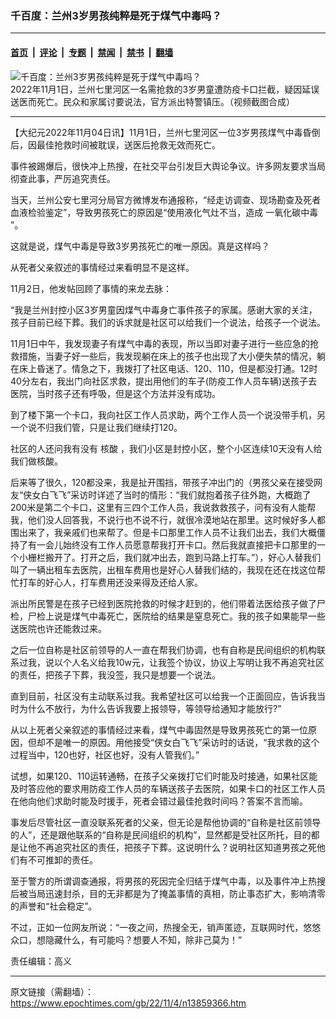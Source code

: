### 千百度：兰州3岁男孩纯粹是死于煤气中毒吗？

---

#### [首页](../../../..?n13859366) &nbsp;|&nbsp; [评论](../../../../../epoch-comment?n13859366) &nbsp;|&nbsp; [专题](../../../../../epoch-special?n13859366) &nbsp;|&nbsp; [禁闻](../../../../../epoch-news?n13859366) &nbsp;|&nbsp; [禁书](../../../../../books?n13859366) &nbsp;|&nbsp; [翻墙](https://github.com/gfw-breaker/nogfw/blob/master/README.md?n13859366)


<div><img alt="千百度：兰州3岁男孩纯粹是死于煤气中毒吗？" class="attachment-djy_600_400 size-djy_600_400 wp-post-image" src="https://i.epochtimes.com/assets/uploads/2022/11/id13859367-lanzhou-.jpeg"/>
<div class="caption">
 2022年11月1日，兰州七里河区一名需抢救的3岁男童遭防疫卡口拦截，疑因延误送医而死亡。民众和家属讨要说法，官方派出特警镇压。（视频截图合成）
</div></div><hr/><div class="post_content" id="artbody" itemprop="articleBody">
 <!-- article content begin -->
 <p>
  【大纪元2022年11月04日讯】11月1日，兰州七里河区一位3岁男孩煤气中毒昏倒后，因最佳抢救时间被耽误，送医后抢救无效而死亡。
 </p>
 <p>
  事件被踢爆后，很快冲上热搜，在社交平台引发巨大舆论争议。许多网友要求当局彻查此事，严厉追究责任。
 </p>
 <p>
  当天，兰州公安七里河分局官方微博发布通报称，“经走访调查、现场勘查及死者血液检验鉴定”，导致男孩死亡的原因是“使用液化气灶不当，造成
  <ok href="https://www.epochtimes.com/gb/tag/%E4%B8%80%E6%B0%A7%E5%8C%96%E7%A2%B3%E4%B8%AD%E6%AF%92.html">
   一氧化碳中毒
  </ok>
  ”。
 </p>
 <p>
  这就是说，煤气中毒是导致3岁男孩死亡的唯一原因。真是这样吗？
 </p>
 <p>
  从死者父亲叙述的事情经过来看明显不是这样。
 </p>
 <p>
  11月2日，他发帖回顾了事情的来龙去脉：
 </p>
 <p>
  “我是兰州封控小区3岁男童因煤气中毒身亡事件孩子的家属。感谢大家的关注，孩子目前已经下葬。我们的诉求就是社区可以给我们一个说法，给孩子一个说法。
 </p>
 <p>
  11月1日中午，我发现妻子有煤气中毒的表现，所以当即对妻子进行一些应急的抢救措施，当妻子好一些后，我发现躺在床上的孩子也出现了大小便失禁的情况，躺在床上昏迷了。情急之下，我拨打了社区电话、120、110，但是都没打通。12时40分左右，我出门向社区求救，提出用他们的车子(防疫工作人员车辆)送孩子去医院，当时孩子还有呼吸，但是这个方法并没有成功。
 </p>
 <p>
  到了楼下第一个卡口，我向社区工作人员求助，两个工作人员一个说没带手机，另一个说不归我们管，只是让我们继续打120。
 </p>
 <p>
  社区的人还问我有没有
  <ok href="https://www.epochtimes.com/gb/tag/%E6%A0%B8%E9%85%B8.html">
   核酸
  </ok>
  ，我们小区是封控小区，整个小区连续10天没有人给我们做核酸。
 </p>
 <p>
  后来等了很久，120都没来，我是扯开围挡，带孩子冲出门的（男孩父亲在接受网友“侠女白飞飞”采访时详述了当时的情形：“我们就抱着孩子往外跑，大概跑了200米是第二个卡口，这里有三四个工作人员，我说救救孩子，问有没有人能帮我，他们没人回答我，不说行也不说不行，就很冷漠地站在那里。这时候好多人都围出来了，我亲戚们也来帮了。但是卡口那里工作人员不让我们出去，我们大概僵持了有一会儿始终没有工作人员愿意帮我打开卡口。然后我就直接把卡口那里的一个小栅栏搬开了。打开之后，我们就冲出去，跑到马路上打车。”），好心人替我们叫了一辆出租车去医院，出租车费用也是好心人替我们结的，我现在还在找这位帮忙打车的好心人，打车费用还没来得及还给人家。
 </p>
 <p>
  派出所民警是在孩子已经到医院抢救的时候才赶到的，他们带着法医给孩子做了尸检，尸检上说是煤气中毒死亡，医院给的结果是窒息死亡。我的孩子如果能早一些送医院也许还能救过来。
 </p>
 <p>
  之后一位自称是社区前领导的人一直在帮我们协调，也有自称是民间组织的机构联系过我，说以个人名义给我10w元，让我签个协议，协议上写明让我不再追究社区的责任，把孩子下葬，我没签，我只是想要一个说法。
 </p>
 <p>
  直到目前，社区没有主动联系过我。我希望社区可以给我一个正面回应，告诉我当时为什么不放行，为什么告诉我要上报领导，等领导给通知才能放行?”
 </p>
 <p>
  从以上死者父亲叙述的事情经过来看，煤气中毒固然是导致男孩死亡的第一位原因，但却不是唯一的原因。用他接受“侠女白飞飞”采访时的话说，“我求救的这个过程当中，120也好，社区也好，没有人管我们。”
 </p>
 <p>
  试想，如果120、110运转通畅，在孩子父亲拨打它们时能及时接通，如果社区能及时答应他的要求用防疫工作人员的车辆送孩子去医院，如果卡口的社区工作人员在他向他们求助时能及时援手，死者会错过最佳抢救时间吗？答案不言而喻。
 </p>
 <p>
  事发后尽管社区一直没联系死者的父亲，但无论是帮他协调的“自称是社区前领导的人”，还是跟他联系的“自称是民间组织的机构”，显然都是受社区所托，目的都是让他不再追究社区的责任，把孩子下葬。这说明什么？说明社区知道男孩之死他们有不可推卸的责任。
 </p>
 <p>
  至于警方的所谓调查通报，将男孩的死因完全归结于煤气中毒，以及事件冲上热搜后被当局迅速封杀，目的无非都是为了掩盖事情的真相，防止事态扩大，影响清零的声誉和“社会稳定”。
 </p>
 <p>
  不过，正如一位网友所说：“一夜之间，热搜全无，销声匿迹，互联网时代，悠悠众口，想隐藏什么，有可能吗？想要人不知，除非己莫为！”
 </p>
 <p>
  责任编辑：高义
 </p>
 <!-- article content end -->
 <div id="below_article_ad">
 </div>
</div>


---

原文链接（需翻墙）：https://www.epochtimes.com/gb/22/11/4/n13859366.htm